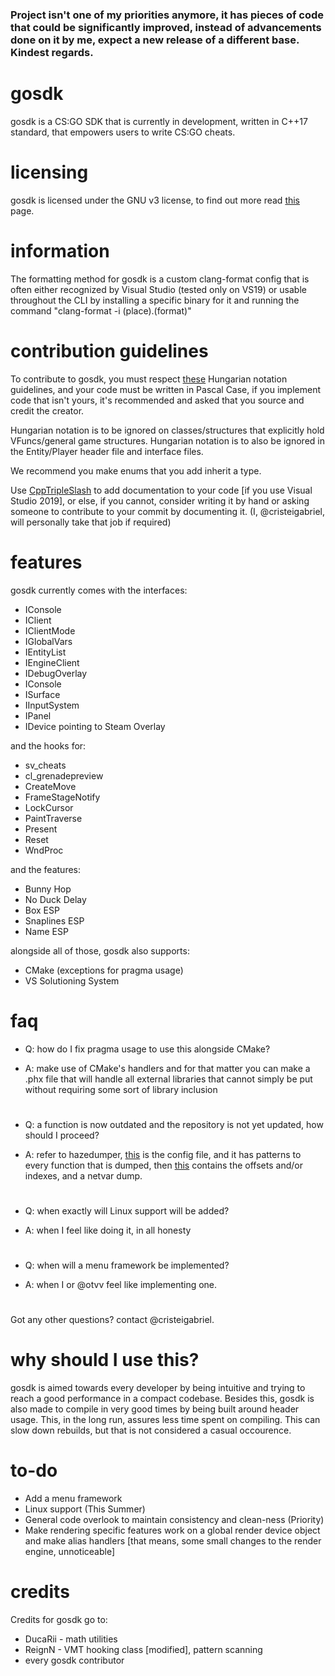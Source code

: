### Project isn't one of my priorities anymore, it has pieces of code that could be significantly improved, instead of advancements done on it by me, expect a new release of a different base. Kindest regards.

# gosdk
gosdk is a CS:GO SDK that is currently in development, written in C++17 standard, that empowers users to write CS:GO cheats.

# licensing
gosdk is licensed under the GNU v3 license, to find out more read [this](https://github.com/cristeigabriel/gosdk/blob/master/LICENSE) page.

# information
The formatting method for gosdk is a custom clang-format config that is often either recognized by Visual Studio (tested only on VS19) or usable throughout the CLI by installing a specific binary for it and running the command "clang-format -i (place).(format)"

# contribution guidelines
To contribute to gosdk, you must respect [these](http://web.mst.edu/~cpp/common/hungarian.html) Hungarian notation guidelines, and your code must be written in Pascal Case, if you implement code that isn't yours, it's recommended and asked that you source and credit the creator.

Hungarian notation is to be ignored on classes/structures that explicitly hold VFuncs/general game structures. Hungarian notation is to also be ignored in the Entity/Player header file and interface files.

We recommend you make enums that you add inherit a type. 

Use [CppTripleSlash](https://marketplace.visualstudio.com/items?itemName=tcbhat.CppTripleSlash-xmldoccommentsforc) to add documentation to your code [if you use Visual Studio 2019], or else, if you cannot, consider writing it by hand or asking someone to contribute to your commit by documenting it. (I, @cristeigabriel, will personally take that job if required)

# features
gosdk currently comes with the interfaces:
- IConsole
- IClient
- IClientMode
- IGlobalVars
- IEntityList
- IEngineClient
- IDebugOverlay
- IConsole
- ISurface
- IInputSystem
- IPanel
- IDevice pointing to Steam Overlay

and the hooks for:
- sv_cheats
- cl_grenadepreview
- CreateMove
- FrameStageNotify
- LockCursor
- PaintTraverse
- Present
- Reset
- WndProc

and the features:
- Bunny Hop
- No Duck Delay
- Box ESP
- Snaplines ESP
- Name ESP

alongside all of those, gosdk also supports:
- CMake (exceptions for pragma usage)
- VS Solutioning System

# faq
- Q: how do I fix pragma usage to use this alongside CMake?

- A: make use of CMake's handlers and for that matter you can make a .phx file that will handle all external libraries that cannot simply be put without requiring some sort of library inclusion

#

- Q: a function is now outdated and the repository is not yet updated, how should I proceed?

- A: refer to hazedumper, [this](https://github.com/frk1/hazedumper/blob/master/config.json) is the config file, and it has patterns to every function that is dumped, then [this](https://github.com/frk1/hazedumper/blob/master/csgo.hpp) contains the offsets and/or indexes, and a netvar dump.

#

- Q: when exactly will Linux support will be added?

- A: when I feel like doing it, in all honesty

#

- Q: when will a menu framework be implemented?

- A: when I or @otvv feel like implementing one.

#

Got any other questions? contact @cristeigabriel.

# why should I use this?
gosdk is aimed towards every developer by being intuitive and trying to reach a good performance in a compact codebase. Besides this, gosdk is also made to compile in very good times by being built around header usage. This, in the long run, assures less time spent on compiling. This can slow down rebuilds, but that is not considered a casual occourence.

# to-do
- Add a menu framework
- Linux support (This Summer)
- General code overlook to maintain consistency and clean-ness (Priority)
- Make rendering specific features work on a global render device object and make alias handlers [that means, some small changes to the render engine, unnoticeable]

# credits
Credits for gosdk go to:
- DucaRii - math utilities
- ReignN - VMT hooking class [modified], pattern scanning
- every gosdk contributor

